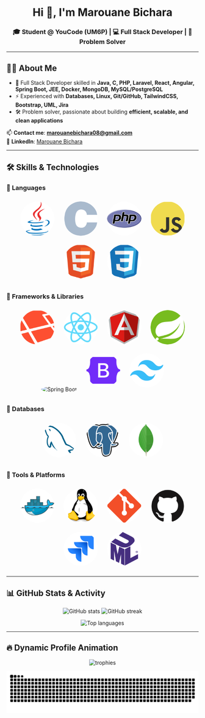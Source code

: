 <!-- Marouane Bichara GitHub Profile -->




<h1 align="center">Hi 👋, I'm Marouane Bichara</h1>
<h3 align="center">🎓 Student @ YouCode (UM6P) | 💻 Full Stack Developer | 🚀 Problem Solver</h3>

---

## 🧑‍💻 About Me
- 🎯 Full Stack Developer skilled in **Java, C, PHP, Laravel, React, Angular, Spring Boot, JEE, Docker, MongoDB, MySQL/PostgreSQL**  
- ⚡ Experienced with **Databases, Linux, Git/GitHub, TailwindCSS, Bootstrap, UML, Jira**  
- 🛠 Problem solver, passionate about building **efficient, scalable, and clean applications**  

📫 **Contact me**: **marouanebichara08@gmail.com**  
🔗 **LinkedIn**: [Marouane Bichara](https://www.linkedin.com/in/marouane-bichara-9152012b3/)  

---

## 🛠️ Skills & Technologies  

### 🔹 Languages
<p align="center">
  <img src="https://raw.githubusercontent.com/devicons/devicon/master/icons/java/java-original.svg" alt="Java" width="90" height="90" style="border-radius:50%; margin:10px"/>
  <img src="https://raw.githubusercontent.com/devicons/devicon/master/icons/c/c-original.svg" alt="C" width="90" height="90" style="border-radius:50%; margin:10px"/>
  <img src="https://raw.githubusercontent.com/devicons/devicon/master/icons/php/php-original.svg" alt="PHP" width="90" height="90" style="border-radius:50%; margin:10px"/>
  <img src="https://raw.githubusercontent.com/devicons/devicon/master/icons/javascript/javascript-original.svg" alt="JavaScript" width="90" height="90" style="border-radius:50%; margin:10px"/>
  <img src="https://raw.githubusercontent.com/devicons/devicon/master/icons/html5/html5-original.svg" alt="HTML5" width="90" height="90" style="border-radius:50%; margin:10px"/>
  <img src="https://raw.githubusercontent.com/devicons/devicon/master/icons/css3/css3-original.svg" alt="CSS3" width="90" height="90" style="border-radius:50%; margin:10px"/>
</p>

### 🔹 Frameworks & Libraries
<p align="center">
  <img src="https://raw.githubusercontent.com/devicons/devicon/master/icons/laravel/laravel-plain.svg" alt="Laravel" width="90" height="90" style="border-radius:50%; margin:10px"/>
  <img src="https://raw.githubusercontent.com/devicons/devicon/master/icons/react/react-original.svg" alt="React" width="90" height="90" style="border-radius:50%; margin:10px"/>
  <img src="https://raw.githubusercontent.com/devicons/devicon/master/icons/angularjs/angularjs-original.svg" alt="Angular" width="90" height="90" style="border-radius:50%; margin:10px"/>
  <img src="https://raw.githubusercontent.com/devicons/devicon/master/icons/spring/spring-original.svg" alt="Spring" width="90" height="90" style="border-radius:50%; margin:10px"/>
  <img src="https://raw.githubusercontent.com/devicons/devicon/master/icons/springboot/springboot-original.svg" alt="Spring Boot" width="90" height="90" style="border-radius:50%; margin:10px"/>
  <img src="https://raw.githubusercontent.com/devicons/devicon/master/icons/bootstrap/bootstrap-plain.svg" alt="Bootstrap" width="90" height="90" style="border-radius:50%; margin:10px"/>
  <img src="https://raw.githubusercontent.com/devicons/devicon/master/icons/tailwindcss/tailwindcss-plain.svg" alt="TailwindCSS" width="90" height="90" style="border-radius:50%; margin:10px"/>
</p>

### 🔹 Databases
<p align="center">
  <img src="https://raw.githubusercontent.com/devicons/devicon/master/icons/mysql/mysql-original.svg" alt="MySQL" width="90" height="90" style="border-radius:50%; margin:10px"/>
  <img src="https://raw.githubusercontent.com/devicons/devicon/master/icons/postgresql/postgresql-original.svg" alt="PostgreSQL" width="90" height="90" style="border-radius:50%; margin:10px"/>
  <img src="https://raw.githubusercontent.com/devicons/devicon/master/icons/mongodb/mongodb-original.svg" alt="MongoDB" width="90" height="90" style="border-radius:50%; margin:10px"/>
</p>

### 🔹 Tools & Platforms
<p align="center">
  <img src="https://raw.githubusercontent.com/devicons/devicon/master/icons/docker/docker-original.svg" alt="Docker" width="90" height="90" style="border-radius:50%; margin:10px"/>
  <img src="https://raw.githubusercontent.com/devicons/devicon/master/icons/linux/linux-original.svg" alt="Linux" width="90" height="90" style="border-radius:50%; margin:10px"/>
  <img src="https://raw.githubusercontent.com/devicons/devicon/master/icons/git/git-original.svg" alt="Git" width="90" height="90" style="border-radius:50%; margin:10px"/>
  <img src="https://raw.githubusercontent.com/devicons/devicon/master/icons/github/github-original.svg" alt="GitHub" width="90" height="90" style="border-radius:50%; margin:10px"/>
  <img src="https://raw.githubusercontent.com/devicons/devicon/master/icons/jira/jira-original.svg" alt="Jira" width="90" height="90" style="border-radius:50%; margin:10px"/>
  <img src="https://raw.githubusercontent.com/devicons/devicon/master/icons/uml/uml-plain.svg" alt="UML" width="90" height="90" style="border-radius:50%; margin:10px"/>
</p>

---

## 📊 GitHub Stats & Activity  

<p align="center">
  <img src="https://github-readme-stats.vercel.app/api?username=marouane-bichara&show_icons=true&theme=tokyonight" alt="GitHub stats" height="180"/>
  <img src="https://github-readme-streak-stats.herokuapp.com/?user=marouane-bichara&theme=tokyonight" alt="GitHub streak" height="180"/>
</p>

<p align="center">
  <img src="https://github-readme-stats.vercel.app/api/top-langs/?username=marouane-bichara&layout=compact&theme=tokyonight" alt="Top languages" height="180"/>
</p>

---

## 🔥 Dynamic Profile Animation  

<p align="center">
  <img src="https://github-profile-trophy.vercel.app/?username=marouane-bichara&theme=radical&margin-w=15&margin-h=15&no-frame=true" alt="trophies"/>
</p>

<p align="center">
  <img src="https://github.com/Platane/snk/raw/output/github-contribution-grid-snake.svg" alt="snake animation"/>
</p>
